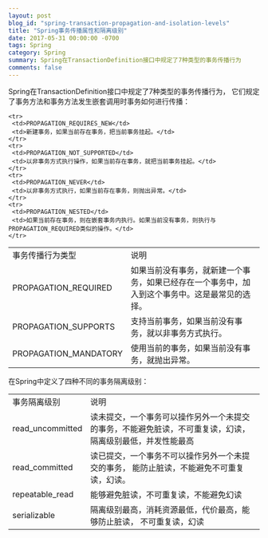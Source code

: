 ```yaml
---
layout: post
blog_id: "spring-transaction-propagation-and-isolation-levels"
title: "Spring事务传播属性和隔离级别"
date: 2017-05-31 00:00:00 -0700
tags: Spring
category: Spring
summary: Spring在TransactionDefinition接口中规定了7种类型的事务传播行为
comments: false
---
```


Spring在TransactionDefinition接口中规定了7种类型的事务传播行为，
它们规定了事务方法和事务方法发生嵌套调用时事务如何进行传播：

<table class="table table-bordered table-striped table-condensed"> 
    <tr> 
     <td>事务传播行为类型</td> 
     <td>说明</td> 
    </tr> 
	<tr> 
     <td>PROPAGATION_REQUIRED</td> 
     <td>如果当前没有事务，就新建一个事务，如果已经存在一个事务中，加入到这个事务中。这是最常见的选择。</td> 
    </tr> 
	 <tr> 
     <td>PROPAGATION_SUPPORTS</td> 
     <td>支持当前事务，如果当前没有事务，就以非事务方式执行。</td> 
    </tr>
	<tr> 
     <td>PROPAGATION_MANDATORY</td> 
     <td>使用当前的事务，如果当前没有事务，就抛出异常。</td> 
    </tr>

	<tr> 
     <td>PROPAGATION_REQUIRES_NEW</td> 
     <td>新建事务，如果当前存在事务，把当前事务挂起。</td> 
    </tr> 
	<tr> 
     <td>PROPAGATION_NOT_SUPPORTED</td> 
     <td>以非事务方式执行操作，如果当前存在事务，就把当前事务挂起。</td> 
    </tr> 
	<tr> 
     <td>PROPAGATION_NEVER</td> 
     <td>以非事务方式执行，如果当前存在事务，则抛出异常。</td> 
    </tr> 
	<tr> 
     <td>PROPAGATION_NESTED</td> 
     <td>如果当前存在事务，则在嵌套事务内执行。如果当前没有事务，则执行与PROPAGATION_REQUIRED类似的操作。</td> 
    </tr>  	
</table>


在Spring中定义了四种不同的事务隔离级别：

<table class="table table-bordered table-striped table-condensed"> 
    <tr> 
     <td>事务隔离级别</td> 
     <td>说明</td> 
    </tr> 
	<tr> 
     <td>read_uncommitted</td> 
     <td>读未提交，一个事务可以操作另外一个未提交的事务，不能避免脏读，不可重复读，幻读，隔离级别最低，并发性能最高</td> 
    </tr> 	
	<tr> 
     <td>read_committed</td> 
     <td>读已提交，一个事务不可以操作另外一个未提交的事务， 能防止脏读，不能避免不可重复读，幻读。</td> 
    </tr> 
	<tr> 
     <td>repeatable_read</td> 
     <td>能够避免脏读，不可重复读，不能避免幻读</td> 
    </tr>
	<tr> 
     <td>serializable</td> 
     <td>隔离级别最高，消耗资源最低，代价最高，能够防止脏读， 不可重复读，幻读</td> 
    </tr> 	
</table>